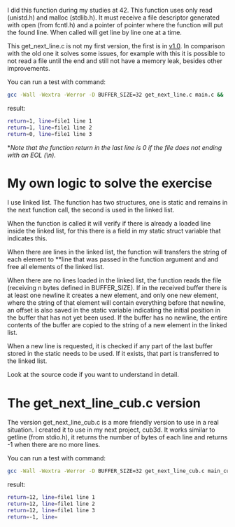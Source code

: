 I did this function during my studies at 42. This function uses only read (unistd.h) and malloc (stdlib.h). It must receive a file descriptor generated with open (from fcntl.h) and a pointer of pointer where the function will put the found line. When called will get line by line one at a time.

This get_next_line.c is not my first version, the first is in [v1.0](https://github.com/roneyrogerio/get_next_line/tree/v1.0). In comparison with the old one it solves some issues, for example with this it is possible to not read a file until the end and still not have a memory leak, besides other improvements.

You can run a test with command:
```bash
gcc -Wall -Wextra -Werror -D BUFFER_SIZE=32 get_next_line.c main.c && ./a.out
```
result:
```bash
return=1, line=file1 line 1
return=1, line=file1 line 2
return=0, line=file1 line 3
```
**Note that the function return in the last line is 0 if the file does not ending with an EOL (\\n).*

# My own logic to solve the exercise

I use linked list. The function has two structures, one is static and remains in the next function call, the second is used in the linked list.

When the function is called it will verify if there is already a loaded line inside the linked list, for this there is a field in my static struct variable that indicates this.

When there are lines in the linked list, the function will transfers the string of each element to **line that was passed in the function argument and and free all elements of the linked list.

When there are no lines loaded in the linked list, the function reads the file (receiving n bytes defined in BUFFER_SIZE). If in the received buffer there is at least one newline it creates a new element, and only one new element, where the string of that element will contain everything before that newline, an offset is also saved in the static variable indicating the initial position in the buffer that has not yet been used. If the buffer has no newline, the entire contents of the buffer are copied to the string of a new element in the linked list.

When a new line is requested, it is checked if any part of the last buffer stored in the static needs to be used. If it exists, that part is transferred to the linked list.

Look at the source code if you want to understand in detail.

# The get_next_line_cub.c version

The version get_next_line_cub.c is a more friendly version to use in a real situation. I created it to use in my next project, cub3d. It works similar to getline (from stdio.h), it returns the number of bytes of each line and returns -1 when there are no more lines.

You can run a test with command:
```bash
gcc -Wall -Wextra -Werror -D BUFFER_SIZE=32 get_next_line_cub.c main_cub.c && ./a.out
```
result:
```bash
return=12, line=file1 line 1
return=12, line=file1 line 2
return=12, line=file1 line 3
return=-1, line=
```
